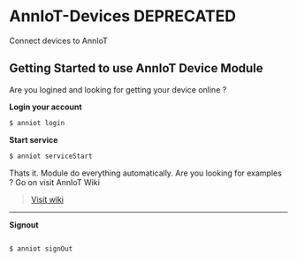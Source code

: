 # AnnIoT-Devices DEPRECATED
Connect devices to AnnIoT

## Getting Started to use AnnIoT Device Module

Are you logined and looking for getting your device online ? 
  
  **Login your account**
  
  ```bash
$ anniot login 
  ```
  
  **Start service**
  
  ```bash
$ anniot serviceStart    
  ```

Thats it. Module do everything automatically. Are you looking for examples ? Go on visit AnnIoT Wiki 
> <a href="https://github.com/Project-Ann/AnnIoT-Wiki" target="_blank">Visit wiki</a>
  
  ----
    
  **Signout**
  
  ```bash
  
  $ anniot signOut 
  
  ```
